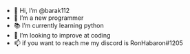 - 👋 Hi, I’m @barak112
- 🌱 I’m a new programmer
- 📚 I’m currently learning python
- 💞️ I’m looking to improve at coding
- 📫 if you want to reach me my discord is RonHabaron#1205

<!---
barak112/barak112 is a ✨ special ✨ repository because its `README.md` (this file) appears on your GitHub profile.
You can click the Preview link to take a look at your changes.
--->
